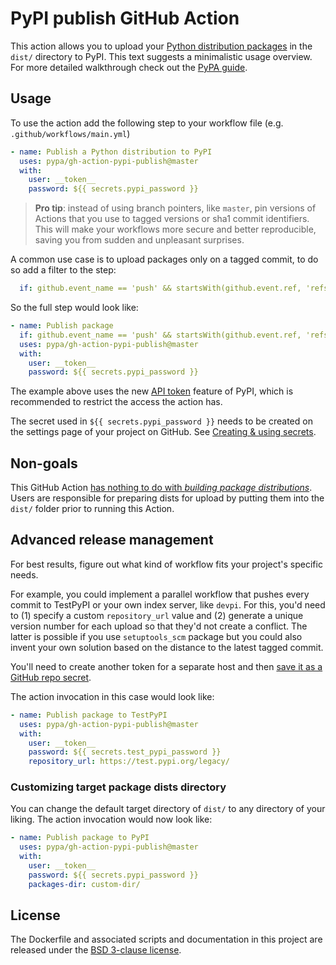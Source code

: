 # PyPI publish GitHub Action
This action allows you to upload your [Python distribution packages](
https://packaging.python.org/glossary/#term-distribution-package)
in the `dist/` directory to PyPI.
This text suggests a minimalistic usage overview. For more detailed
walkthrough check out the [PyPA guide].


## Usage

To use the action add the following step to your workflow file (e.g.
`.github/workflows/main.yml`)


```yml
- name: Publish a Python distribution to PyPI
  uses: pypa/gh-action-pypi-publish@master
  with:
    user: __token__
    password: ${{ secrets.pypi_password }}
```

> **Pro tip**: instead of using branch pointers, like `master`, pin versions of
Actions that you use to tagged versions or sha1 commit identifiers. This will
make your workflows more secure and better reproducible, saving you from sudden
and unpleasant surprises.

A common use case is to upload packages only on a tagged commit, to do so add a
filter to the step:


```yml
  if: github.event_name == 'push' && startsWith(github.event.ref, 'refs/tags')
```

So the full step would look like:


```yml
- name: Publish package
  if: github.event_name == 'push' && startsWith(github.event.ref, 'refs/tags')
  uses: pypa/gh-action-pypi-publish@master
  with:
    user: __token__
    password: ${{ secrets.pypi_password }}
```

The example above uses the new [API token](https://pypi.org/help/#apitoken)
feature of PyPI, which is recommended to restrict the access the action has.

The secret used in `${{ secrets.pypi_password }}` needs to be created on the
settings page of your project on GitHub. See [Creating & using secrets].


## Non-goals

This GitHub Action [has nothing to do with _building package
distributions_]. Users are responsible for preparing dists for upload
by putting them into the `dist/` folder prior to running this Action.


## Advanced release management

For best results, figure out what kind of workflow fits your
project's specific needs.

For example, you could implement a parallel workflow that
pushes every commit to TestPyPI or your own index server,
like `devpi`. For this, you'd need to (1) specify a custom
`repository_url` value and (2) generate a unique version
number for each upload so that they'd not create a conflict.
The latter is possible if you use `setuptools_scm` package but
you could also invent your own solution based on the distance
to the latest tagged commit.

You'll need to create another token for a separate host and then
[save it as a GitHub repo secret][Creating & using secrets].

The action invocation in this case would look like:
```yml
- name: Publish package to TestPyPI
  uses: pypa/gh-action-pypi-publish@master
  with:
    user: __token__
    password: ${{ secrets.test_pypi_password }}
    repository_url: https://test.pypi.org/legacy/
```

### Customizing target package dists directory

You can change the default target directory of `dist/`
to any directory of your liking. The action invocation
would now look like:

```yml
- name: Publish package to PyPI
  uses: pypa/gh-action-pypi-publish@master
  with:
    user: __token__
    password: ${{ secrets.pypi_password }}
    packages-dir: custom-dir/
```

## License

The Dockerfile and associated scripts and documentation in this project
are released under the [BSD 3-clause license](LICENSE.md).


[Creating & using secrets]:
https://help.github.com/en/actions/automating-your-workflow-with-github-actions/creating-and-using-encrypted-secrets
[has nothing to do with _building package distributions_]:
https://github.com/pypa/gh-action-pypi-publish/issues/11#issuecomment-530480449
[PyPA guide]:
https://packaging.python.org/guides/publishing-package-distribution-releases-using-github-actions-ci-cd-workflows/
